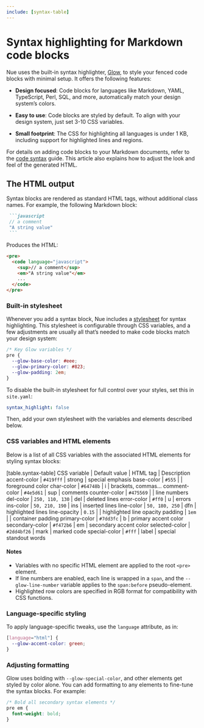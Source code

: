 ```yaml
---
include: [syntax-table]
---
```



# Syntax highlighting for Markdown code blocks

Nue uses the built-in syntax highlighter, [Glow](/blog/introducing-glow/), to style your fenced code blocks with minimal setup. It offers the following features:

- **Design focused**: Code blocks for languages like Markdown, YAML, TypeScript, Perl, SQL, and more, automatically match your design system’s colors.

- **Easy to use**: Code blocks are styled by default. To align with your design system, just set 3-10 CSS variables.

- **Small footprint**: The CSS for highlighting all languages is under 1 KB, including support for highlighted lines and regions.

For details on adding code blocks to your Markdown documents, refer to the [code syntax](content-syntax.html#code-blocks) guide. This article also explains how to adjust the look and feel of the generated HTML.


## The HTML output
Syntax blocks are rendered as standard HTML tags, without additional class names. For example, the following Markdown block:

````md
 ```javascript
 // a comment
 "A string value"
 ```
````

Produces the HTML:

```html
<pre>
  <code language="javascript">
    <sup>// a comment</sup>
    <em>"A string value"</em>
    ...
  </code>
</pre>
```

### Built-in stylesheet
Whenever you add a syntax block, Nue includes a [stylesheet](//github.com/nuejs/nue/blob/dev/packages/glow/css/syntax.css) for syntax highlighting. This stylesheet is configurable through CSS variables, and a few adjustments are usually all that’s needed to make code blocks match your design system:

```css
/* Key Glow variables */
pre {
  --glow-base-color: #eee;
  --glow-primary-color: #823;
  --glow-padding: 2em;
}
```

To disable the built-in stylesheet for full control over your styles, set this in `site.yaml`:

```yaml
syntax_highlight: false
```

Then, add your own stylesheet with the variables and elements described below.


### CSS variables and HTML elements
Below is a list of all CSS variables with the associated HTML elements for styling syntax blocks:


[table.syntax-table]
  CSS variable     | Default value    | HTML tag | Description
  accent-color     | `#419fff`        | strong   | special emphasis
  base-color       | `#555`           |          | foreground color
  char-color       | `#64748b`        | i        | brackets, commas…
  comment-color    | `#4e5d61`        | sup      | comments
  counter-color    | `#475569`        |          | line numbers
  del-color        | `250, 110, 130`  | del      | deleted lines
  error-color      | `#ff0`           | u        | errors
  ins-color        | `50, 210, 190`   | ins      | inserted lines
  line-color       | `50, 180, 250`   | dfn      | highlighted lines
  line-opacity     | `0.15`           |          | highlighted line opacity
  padding          | `1em`            |          | container padding
  primary-color    | `#7dd3fc`        | b        | primary accent color
  secondary-color  | `#f472b6`        | em       | secondary accent color
  selected-color   | `#2dd4bf26`      | mark     | marked code
  special-color    | `#fff`           | label    | special standout words


#### Notes

- Variables with no specific HTML element are applied to the root `<pre>` element.
- If line numbers are enabled, each line is wrapped in a `span`, and the `--glow-line-number` variable applies to the `span:before` pseudo-element.
- Highlighted row colors are specified in RGB format for compatibility with CSS functions.

### Language-specific styling
To apply language-specific tweaks, use the `language` attribute, as in:

```css
[language="html"] {
  --glow-accent-color: green;
}
```

### Adjusting formatting
Glow uses bolding with `--glow-special-color`, and other elements get styled by color alone. You can add formatting to any elements to fine-tune the syntax blocks. For example:

```css
/* Bold all secondary syntax elements */
pre em {
  font-weight: bold;
}
```
